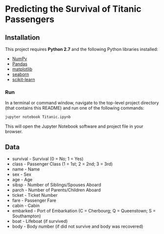 # Predicting the Survival of Titanic Passengers


## Installation

This project requires **Python 2.7** and the following Python libraries installed:

- [NumPy](http://www.numpy.org/)
- [Pandas](http://pandas.pydata.org)
- [matplotlib](http://matplotlib.org/)
- [seaborn](https://seaborn.pydata.org/)
- [scikit-learn](http://scikit-learn.org/stable/)


### Run

In a terminal or command window, navigate to the top-level project directory  (that contains this README) and run one of the following commands:


```bash
jupyter notebook Titanic.ipynb
```

This will open the Jupyter Notebook software and project file in your browser.



## Data

- survival - Survival (0 = No; 1 = Yes)
- class - Passenger Class (1 = 1st; 2 = 2nd; 3 = 3rd)
- name - Name
- sex - Sex
- age - Age
- sibsp - Number of Siblings/Spouses Aboard
- parch - Number of Parents/Children Aboard
- ticket - Ticket Number
- fare - Passenger Fare
- cabin - Cabin
- embarked - Port of Embarkation (C = Cherbourg; Q = Queenstown; S = Southampton)
- boat - Lifeboat (if survived)
- body - Body number (if did not survive and body was recovered)



